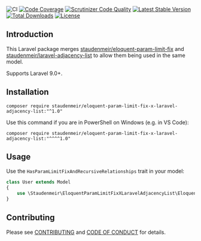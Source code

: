 ![CI](https://github.com/staudenmeir/eloquent-param-limit-fix-x-laravel-adjacency-list/workflows/CI/badge.svg)
[![Code Coverage](https://scrutinizer-ci.com/g/staudenmeir/eloquent-param-limit-fix-x-laravel-adjacency-list/badges/coverage.png?b=main)](https://scrutinizer-ci.com/g/staudenmeir/eloquent-param-limit-fix-x-laravel-adjacency-list/?branch=main)
[![Scrutinizer Code Quality](https://scrutinizer-ci.com/g/staudenmeir/eloquent-param-limit-fix-x-laravel-adjacency-list/badges/quality-score.png?b=main)](https://scrutinizer-ci.com/g/staudenmeir/eloquent-param-limit-fix-x-laravel-adjacency-list/?branch=main)
[![Latest Stable Version](https://poser.pugx.org/staudenmeir/eloquent-param-limit-fix-x-laravel-adjacency-list/v/stable)](https://packagist.org/packages/staudenmeir/eloquent-param-limit-fix-x-laravel-adjacency-list)
[![Total Downloads](https://poser.pugx.org/staudenmeir/eloquent-param-limit-fix-x-laravel-adjacency-list/downloads)](https://packagist.org/packages/staudenmeir/eloquent-param-limit-fix-x-laravel-adjacency-list)
[![License](https://poser.pugx.org/staudenmeir/eloquent-param-limit-fix-x-laravel-adjacency-list/license)](https://packagist.org/packages/staudenmeir/eloquent-param-limit-fix-x-laravel-adjacency-list)

## Introduction

This Laravel package merges [staudenmeir/eloquent-param-limit-fix](https://github.com/staudenmeir/eloquent-param-limit-fix)
and [staudenmeir/laravel-adjacency-list](https://github.com/staudenmeir/laravel-adjacency-list) to allow them being used
in the same model.

Supports Laravel 9.0+.

## Installation

    composer require staudenmeir/eloquent-param-limit-fix-x-laravel-adjacency-list:"^1.0"

Use this command if you are in PowerShell on Windows (e.g. in VS Code):

    composer require staudenmeir/eloquent-param-limit-fix-x-laravel-adjacency-list:"^^^^1.0"

## Usage

Use the `HasParamLimitFixAndRecursiveRelationships` trait in your model:

```php
class User extends Model
{
    use \Staudenmeir\EloquentParamLimitFixXLaravelAdjacencyList\Eloquent\HasParamLimitFixAndRecursiveRelationships;
}
```

## Contributing

Please see [CONTRIBUTING](.github/CONTRIBUTING.md) and [CODE OF CONDUCT](.github/CODE_OF_CONDUCT.md) for details.
